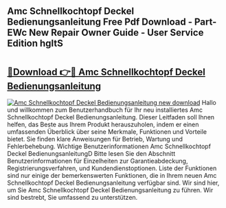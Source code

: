 ## Amc Schnellkochtopf Deckel Bedienungsanleitung Free Pdf Download - Part-EWc New Repair Owner Guide - User Service Edition hgItS

# <h2><a href="http://df1x46.blite.top/?on=Amc+Schnellkochtopf+Deckel+Bedienungsanleitung">🔗Download 👉🔴 Amc Schnellkochtopf Deckel Bedienungsanleitung</a></h2>

[![Amc Schnellkochtopf Deckel Bedienungsanleitung new download](https://i.imgur.com/lujVjoI.png)](http://df1x46.blite.top/?on=Amc+Schnellkochtopf+Deckel+Bedienungsanleitung)
Hallo und willkommen zum Benutzerhandbuch für Ihr neu installiertes Amc Schnellkochtopf Deckel Bedienungsanleitung. Dieser Leitfaden soll Ihnen helfen, das Beste aus Ihrem Produkt herauszuholen, indem er einen umfassenden Überblick über seine Merkmale, Funktionen und Vorteile bietet. Sie finden klare Anweisungen für Betrieb, Wartung und Fehlerbehebung. Wichtige Benutzerinformationen Amc Schnellkochtopf Deckel BedienungsanleitungD Bitte lesen Sie den Abschnitt Benutzerinformationen für Einzelheiten zur Garantieabdeckung, Registrierungsverfahren, und Kundendienstoptionen. Liste der Funktionen sind nur einige der bemerkenswerten Funktionen, die in Ihrem neuen Amc Schnellkochtopf Deckel Bedienungsanleitung verfügbar sind. Wir sind hier, um Sie Amc Schnellkochtopf Deckel Bedienungsanleitung zu führen. Wir sind bestrebt, Sie umfassend zu unterstützen.
